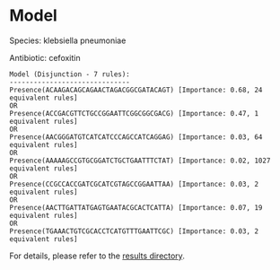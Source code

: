 
# Model

Species: klebsiella pneumoniae

Antibiotic: cefoxitin

```
Model (Disjunction - 7 rules):
------------------------------
Presence(ACAAGACAGCAGAACTAGACGGCGATACAGT) [Importance: 0.68, 24 equivalent rules]
OR
Presence(ACCGACGTTCTGCCGGAATTCGGCGGCGACG) [Importance: 0.47, 1 equivalent rules]
OR
Presence(AACGGGATGTCATCATCCCAGCCATCAGGAG) [Importance: 0.03, 64 equivalent rules]
OR
Presence(AAAAAGCCGTGCGGATCTGCTGAATTTCTAT) [Importance: 0.02, 1027 equivalent rules]
OR
Presence(CCGCCACCGATCGCATCGTAGCCGGAATTAA) [Importance: 0.03, 2 equivalent rules]
OR
Presence(AACTTGATTATGAGTGAATACGCACTCATTA) [Importance: 0.07, 19 equivalent rules]
OR
Presence(TGAAACTGTCGCACCTCATGTTTGAATTCGC) [Importance: 0.03, 2 equivalent rules]

```

For details, please refer to the [results directory](../../../../../results/scm_b/klebsiella+pneumoniae/cefoxitin/repeat_0/).


